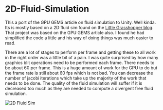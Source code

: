 # 2D-Fluid-Simulation

This a port of the GPU GEMS article on fluid simulation to Unity. Well kinda. Its is mostly based on a 2D fluid sim found on the [Little Grasshopper blog](http://prideout.net/blog/). That project was based on the GPU GEMS article also. I found he had simplified the code a little and his way of doing things was much easier to read.

There are a lot of stages to perform per frame and getting these to all work in the right order was a little bit of a pain. I was quite surprised by how many graphics blit operations need to be performed each frame. There needs to be about 60 per frame. This is a huge amount of work for the GPU to do but the frame rate is still about 60 fps which is not bad. You can decrease the number of jacobi iterations which take up the majority of the work that needs to be done. The quality of the fluid simulation will suffer if it is decreased too much as they are needed to compute a divergent free fluid simulation.

![2D Fluid Sim](https://static.wixstatic.com/media/1e04d5_7a1d7500c008475fa6546bb70f5db569~mv2.jpg/v1/fill/w_486,h_486,al_c,q_80,usm_0.66_1.00_0.01/1e04d5_7a1d7500c008475fa6546bb70f5db569~mv2.jpg)
